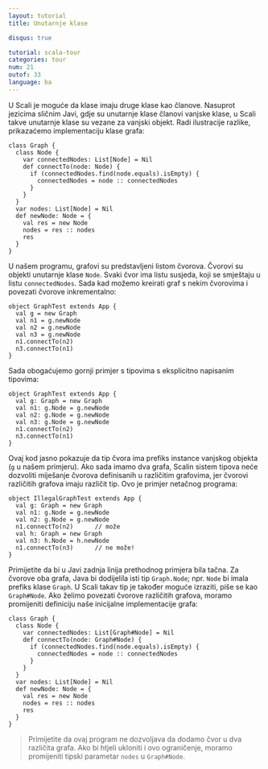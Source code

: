 ```yaml
---
layout: tutorial
title: Unutarnje klase

disqus: true

tutorial: scala-tour
categories: tour
num: 21
outof: 33
language: ba
---
```


U Scali je moguće da klase imaju druge klase kao članove.
Nasuprot jezicima sličnim Javi, gdje su unutarnje klase članovi vanjske klase,
u Scali takve unutarnje klase su vezane za vanjski objekt.
Radi ilustracije razlike, prikazaćemo implementaciju klase grafa:
 
    class Graph {
      class Node {
        var connectedNodes: List[Node] = Nil
        def connectTo(node: Node) {
          if (connectedNodes.find(node.equals).isEmpty) {
            connectedNodes = node :: connectedNodes
          }
        }
      }
      var nodes: List[Node] = Nil
      def newNode: Node = {
        val res = new Node
        nodes = res :: nodes
        res
      }
    }
 
U našem programu, grafovi su predstavljeni listom čvorova.
Čvorovi su objekti unutarnje klase `Node`.
Svaki čvor ima listu susjeda, koji se smještaju  u listu `connectedNodes`.
Sada kad možemo kreirati graf s nekim čvorovima i povezati čvorove inkrementalno:
 
    object GraphTest extends App {
      val g = new Graph
      val n1 = g.newNode
      val n2 = g.newNode
      val n3 = g.newNode
      n1.connectTo(n2)
      n3.connectTo(n1)
    }
 
Sada obogaćujemo gornji primjer s tipovima s eksplicitno napisanim tipovima:
 
    object GraphTest extends App {
      val g: Graph = new Graph
      val n1: g.Node = g.newNode
      val n2: g.Node = g.newNode
      val n3: g.Node = g.newNode
      n1.connectTo(n2)
      n3.connectTo(n1)
    }
 
Ovaj kod jasno pokazuje da tip čvora ima prefiks instance vanjskog objekta (`g` u našem primjeru).
Ako sada imamo dva grafa, Scalin sistem tipova neće dozvoliti miješanje čvorova definisanih u različitim grafovima,
jer čvorovi različitih grafova imaju različit tip.
Ovo je primjer netačnog programa:
 
    object IllegalGraphTest extends App {
      val g: Graph = new Graph
      val n1: g.Node = g.newNode
      val n2: g.Node = g.newNode
      n1.connectTo(n2)      // može
      val h: Graph = new Graph
      val n3: h.Node = h.newNode
      n1.connectTo(n3)      // ne može!
    }
 
Primijetite da bi u Javi zadnja linija prethodnog primjera bila tačna.
Za čvorove oba grafa, Java bi dodijelila isti tip `Graph.Node`; npr. `Node` bi imala prefiks klase `Graph`.
U Scali takav tip je također moguće izraziti, piše se kao `Graph#Node`.
Ako želimo povezati čvorove različitih grafova, moramo promijeniti definiciju naše inicijalne implementacije grafa:
 
    class Graph {
      class Node {
        var connectedNodes: List[Graph#Node] = Nil
        def connectTo(node: Graph#Node) {
          if (connectedNodes.find(node.equals).isEmpty) {
            connectedNodes = node :: connectedNodes
          }
        }
      }
      var nodes: List[Node] = Nil
      def newNode: Node = {
        val res = new Node
        nodes = res :: nodes
        res
      }
    }
 
> Primijetite da ovaj program ne dozvoljava da dodamo čvor u dva različita grafa.
Ako bi htjeli ukloniti i ovo ograničenje, moramo promijeniti tipski parametar `nodes` u `Graph#Node`.
